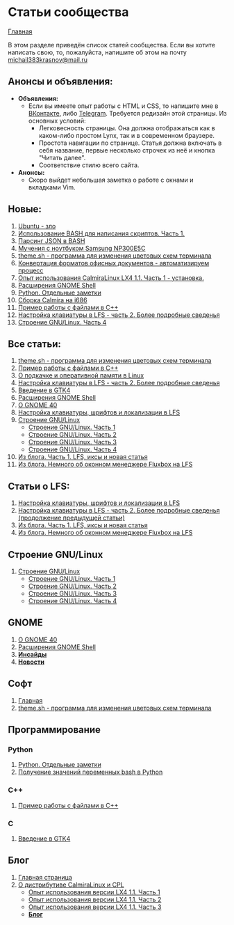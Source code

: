 # Статьи сообщества

[Главная](../README.md)

В этом разделе приведён список статей сообщества. Если вы хотите написать свою, то, пожалуйста, напишите об этом на почту michail383krasnov@mail.ru

## Анонсы и объявления:

- **Объявления:**
	- Если вы имеете опыт работы с HTML и CSS, то напишите мне в [ВКонтакте](https://vk.com/linuxoid85), либо [Telegram](https://t.me/linuxoid85). Требуется редизайн этой страницы. Из основных условий:
		- Легковесность страницы. Она должна отображаться как в каком-либо простом Lynx, так и в современном браузере.
		- Простота навигации по странице. Статья должна включать в себя название, первые несколько строчек из неё и кнопка "Читать далее".
		- Соответствие стилю всего сайта.
- **Анонсы:**
	- Скоро выйдет небольшая заметка о работе с окнами и вкладками Vim.

## Новые:

1. [Ubuntu - зло](blog/ubuntu/README.md)
1. [Использование BASH для написания скриптов. Часть 1.](programming/bash/README.md)
1. [Парсинг JSON в BASH](programming/bash/jq.md)
1. [Мучения с ноутбуком Samsung NP300E5C](blog/samsung/README.md)
1. [theme.sh - программа для изменения цветовых схем терминала](soft/theme.sh/README.md)
1. [Конвертация форматов офисных документов - автоматизируем процесс](blog/convert.md)
1. [Опыт использования CalmiraLinux LX4 1.1. Часть 1 - установка.](blog/cpl/expierence/calmira-1.1.md)
1. [Расширения GNOME Shell](GNOME/look/1/extensions.md)
1. [Python. Отдельные заметки](programming/python/README.md)
1. [Сборка Calmira на i686](LFS/blog/calmira/make386.md)
1. [Пример работы с файлами в C++](programming/cpp/fstream.md)
1. [Настройка клавиатуры в LFS - часть 2. Более подробные сведенья](LFS/keyboard-lfs.md)
2. [Строение GNU/Linux. Часть 4](LFS/LinuxStr4/LinuxStr4.md)

## Все статьи:

1. [theme.sh - программа для изменения цветовых схем терминала](soft/theme.sh/README.md)
1. [Пример работы с файлами в C++](programming/cpp/fstream.md)
1. [О подкачке и оперативной памяти в Linux](RAM/ram.md)
2. [Настройка клавиатуры в LFS - часть 2. Более подробные сведенья](LFS/keyboard-lfs.md)
3. [Введение в GTK4](GTK/README.md)
1. [Расширения GNOME Shell](GNOME/look/1/extensions.md)
4. [О GNOME 40](GNOME/gnome.md)
5. [Настройка клавиатуры, шрифтов и локализации в LFS](LFS/keyboard.md)
6. [Строение GNU/Linux](LFS/LinuxStr.preview.md)
	* [Строение GNU/Linux. Часть 1](LFS/LinuxStr.md)
	* [Строение GNU/Linux. Часть 2](LFS/LinuxStr2/LinuxStr2.md)
	* [Строение GNU/Linux. Часть 3](LFS/LinuxStr3/LinuxStr3.md)
	* [Строение GNU/Linux. Часть 4](LFS/LinuxStr4/LinuxStr4.md)
7. [Из блога. Часть 1. LFS, иксы и новая статья](LFS/blog/stat1.md)
8. [Из блога. Немного об оконном менеджере Fluxbox на LFS](LFS/blog/fluxbox.md)

## Статьи о LFS:

1. [Настройка клавиатуры, шрифтов и локализации в LFS](LFS/keyboard.md)
2. [Настройка клавиатуры в LFS - часть 2. Более подробные сведенья (продолжение предыдущей статьи)](LFS/keyboard-lfs.md)
3. [Из блога. Часть 1. LFS, иксы и новая статья](LFS/blog/stat1.md)
4. [Из блога. Немного об оконном менеджере Fluxbox на LFS](LFS/blog/fluxbox.md)

## Строение GNU/Linux

1. [Строение GNU/Linux](LFS/LinuxStr.preview.md)
	* [Строение GNU/Linux. Часть 1](LFS/LinuxStr.md)
	* [Строение GNU/Linux. Часть 2](LFS/LinuxStr2/LinuxStr2.md)
	* [Строение GNU/Linux. Часть 3](LFS/LinuxStr3/LinuxStr3.md)
	* [Строение GNU/Linux. Часть 4](LFS/LinuxStr4/LinuxStr4.md)

## GNOME
1. [О GNOME 40](GNOME/gnome.md)
2. [Расширения GNOME Shell](GNOME/look/1/extensions.md)
2. [**Инсайды**](GNOME/news/insides/README.md)
3. [**Новости**](GNOME/news/README.md)

## Софт

1. [Главная](soft/README.md)
1. [theme.sh - программа для изменения цветовых схем терминала](soft/theme.sh/README.md)

## Программирование
### Python
1. [Python. Отдельные заметки](programming/python/README.md)
1. [Получение значений переменных bash в Python](programming/python/environ.md)

### C++
1. [Пример работы с файлами в C++](programming/cpp/fstream.md)

### C
1. [Введение в GTK4](GTK/README.md)

## Блог

1. [Главная страница](blog/README.md)
2. [О дистрибутиве CalmiraLinux и CPL](blog/cpl/README.md)
	- [Опыт использования версии LX4 1.1. Часть 1](blog/cpl/expierence/calmira-1.1.md)
	- [Опыт использования версии LX4 1.1. Часть 2](blog/cpl/expierence/calmira-1.1-2.md)
	- [Опыт использования версии LX4 1.1. Часть 3](blog/cpl/expierence/calmira-1.1-3.md)
	- **[Блог](blog/cpl/news/devblog.md)**
